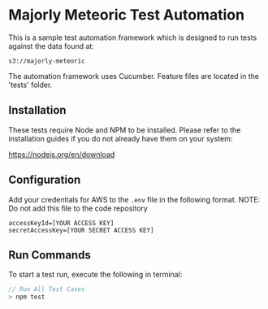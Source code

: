 # Majorly Meteoric Test Automation

This is a sample test automation framework which is designed to run tests against the data found at:

`s3://majorly-meteoric`

The automation framework uses Cucumber. Feature files are located in the 'tests' folder.

## Installation

These tests require Node and NPM to be installed. Please refer to the installation guides if you do not already have them on your system:

https://nodejs.org/en/download

## Configuration

Add your credentials for AWS to the `.env` file in the following format. NOTE: Do not add this file to the code repository

```
accessKeyId=[YOUR ACCESS KEY]
secretAccessKey=[YOUR SECRET ACCESS KEY]
```

## Run Commands

To start a test run, execute the following in terminal:

```javascript
// Run All Test Cases
> npm test